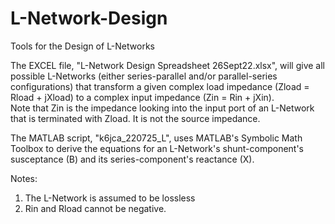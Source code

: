 # L-Network-Design
Tools for the Design of L-Networks

The EXCEL file, "L-Network Design Spreadsheet 26Sept22.xlsx", will give all possible L-Networks (either series-parallel and/or parallel-series configurations) that transform a given complex load impedance (Zload = Rload + jXload) to a complex input impedance (Zin = Rin + jXin).  
Note that Zin is the impedance looking into the input port of an L-Network that is terminated with Zload.  It is not the source impedance.

The MATLAB script, "k6jca_220725_L", uses MATLAB's Symbolic Math Toolbox to derive the equations for an L-Network's shunt-component's susceptance (B) and its series-component's reactance (X).

Notes:
1.  The L-Network is assumed to be lossless
2.  Rin and Rload cannot be negative.
